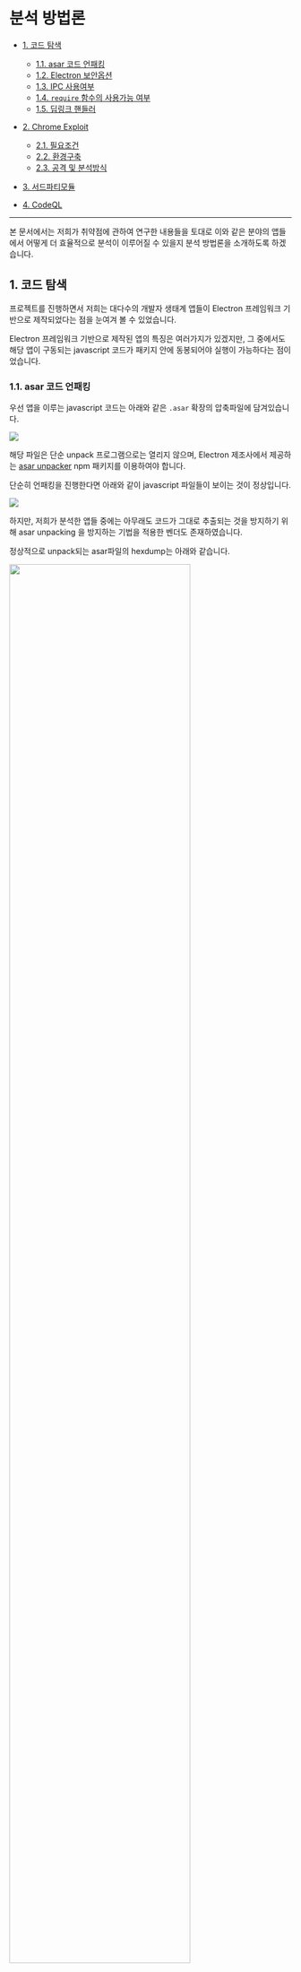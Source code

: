 # 분석 방법론

- [1. 코드 탐색](#1-코드-탐색)

  - [1.1. asar 코드 언패킹](#11-asar-코드-언패킹)
  - [1.2. Electron 보안옵션](#12-Electron-보안옵션)
  - [1.3. IPC 사용여부](#13-IPC-사용여부)
  - [1.4. `require` 함수의 사용가능 여부](#14-require-함수의-사용가능-여부)
  - [1.5. 딥링크 핸들러](#15-딥링크-핸들러)

- [2. Chrome Exploit](#2-Chrome-Exploit)

  - [2.1. 필요조건](#21-필요조건)
  - [2.2. 환경구축](#22-환경구축)
  - [2.3. 공격 및 분석방식](#23-공격-및-분석방식)

- [3. 서드파티모듈](#3-서드파티모듈)

- [4. CodeQL](#3-CodeQL)

---

본 문서에서는 저희가 취약점에 관하여 연구한 내용들을 토대로 이와 같은 분야의 앱들에서 어떻게 더 효율적으로 분석이 이루어질 수 있을지 분석 방법론을 소개하도록 하겠습니다.

## 1. 코드 탐색

프로젝트를 진행하면서 저희는 대다수의 개발자 생태계 앱들이 Electron 프레임워크 기반으로 제작되었다는 점을 눈여겨 볼 수 있었습니다.

Electron 프레임워크 기반으로 제작된 앱의 특징은 여러가지가 있겠지만, 그 중에서도 해당 앱이 구동되는 javascript 코드가 패키지 안에 동봉되어야 실행이 가능하다는 점이었습니다.

### 1.1. asar 코드 언패킹

우선 앱을 이루는 javascript 코드는 아래와 같은 `.asar` 확장의 압축파일에 담겨있습니다.

![](https://i.imgur.com/ApMFeuH.png)

해당 파일은 단순 unpack 프로그램으로는 열리지 않으며, Electron 제조사에서 제공하는 [asar unpacker](https://github.com/electron/asar) npm 패키지를 이용하여야 합니다.

단순히 언패킹을 진행한다면 아래와 같이 javascript 파일들이 보이는 것이 정상입니다.

![](https://i.imgur.com/88QMk2i.png)

하지만, 저희가 분석한 앱들 중에는 아무래도 코드가 그대로 추출되는 것을 방지하기 위해 asar unpacking 을 방지하는 기법을 적용한 벤더도 존재하였습니다.

정상적으로 unpack되는 asar파일의 hexdump는 아래와 같습니다.

<img src="https://user-images.githubusercontent.com/112851717/206965418-ed0c2775-0c78-4fd8-9ba7-53c56e5b028a.png" width=80%>

asar unpacking을 방지한 asar파일의 hexdump는 아래와 같습니다.

<img src="https://user-images.githubusercontent.com/112851717/206965411-3fb00030-e26d-4421-b521-b0e67830ef1f.png" width=80%>

위의 정상적인 asar파일과 달리 `{".codesign":{"size":-1000,"offset":"0"}`이 추가되어 있는 것을 볼 수 있습니다. 본 파일을 일반적인 방법으로 unpack하면 아래와 같은 에러가 발생합니다.

<img src="https://user-images.githubusercontent.com/112851717/206966052-c5bb8d3c-bbc2-4389-a9d6-7cef5df4146c.png" width=80%>

brute fource를 통해 `.codesign`의 `size` 값을 찾을 수 있습니다.

brute fource를 통해 `.codesign size` 값을 찾은 후에 `app.asar.unpacked`이 있는 폴더에서 unpack을 하면 정상적으로 unpack한 결과를 얻을 수 있습니다.

```python
# unpack_asar.py
import os
from threading import Thread
def brute(_min, _max):
    for i in range(_min,_max):
        tmp_data = b''
        with open('./app.asar', 'rb') as f:
            data = f.read()
            tmp_data = data[:46]
            tmp_data += bytes(str(i).encode())
            tmp_data += data[51:]
        with open(f'./work_space/{i}.asar', 'wb') as f:
            f.write(tmp_data)
        os.system(f'cp -r app.asar.unpacked ./work_space/{i}.asar.unpacked')
        a = os.system(f'npx asar extract ./work_space/{i}.asar is_unpackapp 2> /dev/null')
        if os.listdir().count('is_unpackapp'):
            return
        else:
            os.system(f'rm -rf ./work_space/{i}.asar ./work_space/{i}.asar.unpacked')

if __name__ == "__main__":
    n = 1000
    os.mkdir('./work_space')
    threads = []
    for i in range(0,20):
        b = i*n
        t = Thread(target=brute, args=(b,b+1000))
        t.start()
        threads.append(t)
    for thread in threads:
        thread.join()
```

<img src="https://user-images.githubusercontent.com/112851717/206973232-ae1fd5d9-ae09-41e5-88ff-b058c8a09962.png" width=80%>

### 1.2. Electron 보안옵션

아무 이상 없이 unpack 을 한 소스를 대상으로는 소스에 대한 난독화 또는 빌딩 여부에 상관 없이 Renderer process 에 대한 Electron 보안옵션을 체크할 수 있습니다.

해당 보안 옵션이 중요한 이유는 보안옵션에 따라서 그 뒤에 진행해나갈 공격 방식이 천차만별로 달라지기 때문입니다.

상세 보안 옵션은 [링크](https://www.electronjs.org/docs/latest/tutorial/security) 를 참고하시길 바랍니다.

본 문서를 작성하는 2022년 12월 13일 기준으로 최신 Electron 버전은 20 버전으로 존재하는 대표적 보안옵션은 아래와 같습니다.

| 종류                     | 기능 요약                                                                                                                                         |
| ------------------------ | ------------------------------------------------------------------------------------------------------------------------------------------------- |
| NodeIntegration          | Renderer Process 에서 Node.js API 를 사용할 수 있음                                                                                               |
| ContextIsolation         | MainProcess 로직과 Renderer Process 로직을 논리적으로 분리함                                                                                      |
| Sandbox                  | [Chrome Sandbox](https://chromium.googlesource.com/chromium/src/+/HEAD/docs/design/sandbox.md) 과 같이 Electron 앱과 OS 의 리소스를 서로 격리시킴 |
| NodeIntegratinoSubFrames | top frame 은 node API 사용이 불가하더라도, iframe 에서는 node API 를 사용할 수 있게 허용할 수 있는 옵션                                           |

해당 옵션을 분석하는 방식은 코드 분석으로 진행하여도 가능하오나, 아래 소스를 보시면 해당 보안 옵션은 [BrowserWindow 함수](https://www.electronjs.org/docs/latest/api/browser-window) 로 Renderer Process 객체를 생성하는 부분에서 사용된다는 **고정적 특징** 이 존재합니다.

```javascript
// RendererProcess_Example.js
_browser = new BrowserWindow({
  webPreferences: {
    nodeIntegration: true,
    contextIsolation: false,
    enableRemoteModule: true,
  },
});
```

그러므로 해당 부분을 트레이싱 하면 비교적 취약한 부분을 탐색하는데 용이합니다.

하지만 저희 Dev Ranger 팀은 이러한 패턴을 파악하여 손쉽게 CodeQL 을 통해 취약 옵션이 적용되어있는 부분을 탐색할 수 있도록 쿼리를 제작하였습니다.

아래는 수많은 보안 옵션 중, `nodeIntegration` 이 취약한 부분을 탐색하는 쿼리로 소스가 빌드되었거나 난독화 된 소스에서도 신속하고 정확한 스캐닝이 가능합니다.

```javascript
/**
 * @kind problem
 * @id js/selectNodeIntegration
 * @name selectNodeIntegration
 * @description 앱 내에서 NodeJS API 사용가능
 * @problem.severity error
 * @precision high
 */

import javascript

//nodeIntegration: 0!
predicate isVulnNodeIntegration(Property props, Label label, UnaryExpr unexpr){
    // label 이 동일하고
    label.getName()="nodeIntegration" and props.getAChild() = label
    and
    // 속성이 취약한 Prop 이면 true
    unexpr.toString()="!0" and props.getAChild()=unexpr
}
from Property props, Label label, UnaryExpr unexpr
where isVulnNodeIntegration(props, label, unexpr)
select props, "NodeIntegration is enabled"

```

### 1.3. IPC 사용여부

[IPC](https://www.electronjs.org/docs/latest/api/ipc-main) 란 Electron 에 존재하는 Main Process 와 Renderer Process 사이에서 검증된 통신을 할 수 있도록 개발자 측에서 미리 정의해둔 함수 및 모듈입니다.

![](https://i.imgur.com/CbkbIfD.png)

위 사진은 IPC 가 동작하는 간략한 예시 입니다. 만약 Renderer 측에서 알림창을 그려주길 원하면, 앱은 Main Process 에 미리 정의되어있는 알림창 띄우기 함수를 사용해야만합니다. 이것이 개발자가 보안을 위해 적용한 일종의 룰이라고 생각하면 됩니다.

이는 `contextIsolation` 옵션이 활성화 되어있을 때, Main Process 와 통신할 수 있는 유일한 소통창구가 되는데 만약 이러한 함수 정의에 취약점이 존재한다면 `contextIsolation` 보안옵션이 활성화되어 안전한 상황에서도 XSS 및 RCE 같은 침투 상황이 발생할 수 있는 것입니다.

이러한 IPC 는 아래와 같이 `ipcMain` 및 `ipcRenderer` 모듈을 import 또는 require 하는 부분에 정의되어있는 경우가 많습니다.

```javascript
import { ipcMain } from "electron";
// or
import { ipcRenderer } from "electron";
```

아래는 Dev Ranger 팀의 취약점 연구 결과로 발견한 취약하게 정의된 IPC 함수의 예시입니다.

본 함수는 사용자의 개인 설정을 조작할 수 있는 IPC 함수로, 공격 페이로드를 통해 해당 `settings-change` 함수를 트리거 시키면 공격자 마음대로 사용자의 설정을 조작할 수 있는 것입니다.

```javascript
ipcMain.on("settings-change", _onSettingsChange);
function _onSettingsChange(event, data) {
  logger.warn(`${FILE_NAME}_onSettingsChange()`, data);
  const settingsBrowser = _browser.settingsBrowser;
  if (settingsBrowser) {
    if (!data.useDirectDownload) {
      data.downloadPath = "";
    }
    if (data.autoStart) {
      _setting.enableAutoLaunch();
    } else if (!data.autoStart) {
      _setting.disableAutoLaunch();
    }
    _setting.saveSetting(data);
    settingsBrowser.webContents.send("saved-success");
  }
}
```

### 1.4. `require` 함수의 사용가능 여부

(nodeIntegration, **webpack_require** , nodeRequire 등등 서술 예정)

`nodeIntegraion` 활성화가 되어있는 경우, node module 을 불러올 수 있는 함수인 `require` 함수의 존재는 취약점 분석에서 굉장히 크리티컬한 요소입니다.

![](https://i.imgur.com/gSNU9Xq.png)

![](https://i.imgur.com/5BXqSoZ.png)

그렇기에 규모가 큰 벤더같은 경우에는 `require` 함수를 frame 별로 사용 가능한 영역을 나누거나, 난독화를 해놓는 등의 패턴을 보여줍니다.

![](https://i.imgur.com/l9LBbYv.png)

그러므로 분석하는 입장에서는 현재 window 즉, frame 에서 사용할 수 있는 함수를 파악하는 것이 중요합니다.

Visual Studio Code 의 경우에는 사용자와의 상호작용에서 자유로운 top frame 에서만 `nodeRequire` 이라는 이름으로 `require` 함수를 대체하여 사용하는 모습을 보여주었습니다.

![](https://i.imgur.com/1p8zuN0.png)

### 1.5. 딥링크 핸들러

Electron 앱의 경우는 어떠한 OS나 플랫폼에도 구애받지 않기위한 크로스플랫폼이라는 특성을 갖고 있습니다.

그러한 크로스 플랫폼을 가능하게 해주는 기능 중 하나가 [딥링크 기능](https://www.electronjs.org/docs/latest/tutorial/launch-app-from-url-in-another-app) 입니다.

예를 들면, skype 앱의 경우에는 딥링크를 아래와 같이 활용하고 있습니다.

`skype://<username>?<action>`

이와 같은 URL 형식을 전달하면, skype 앱을 굳이 클릭해서 열지않아도 해당 user 에 대해 원하는 action 을 하도록 유도할 수 있습니다. `skype://devranger?call` 이라는 URL 을 주면 통화하는 화면으로 바로 넘어가도록 유도할 수 있는 것입니다.

이러한 딥링크는 편리성이라는 장점을 갖고있는 반면에 Zero Click 취약점을 유도할 수 있는 좋은 도구가 되기도 합니다.

예를 들면, 현재 패치된 [RunJS](https://runjs.app/) 의 경우 딥링크 핸들러가 패치되기 이전에 아래와 같은 딥링크 기능이 존재했습니다.

`runjs://<something>?script=<javascript code encoded with base64>`

위 URL 에서 보이듯이 script 인자에 base64 로 인코딩한 자바스크립트 코드를 전달해주면, RunJS 앱에서 해당 javascript 코드를 바로 실행시킵니다.

해당 기능은 RunJS 측에서 공식적으로 공개한 기능은 명백하게 아니지만, `<appname>://` 으로 시작하는 URL 을 파싱하는 **딥링크 핸들러** 기능이 어딘가에는 분명 정의되어있다는 Electron 앱의 특성 및 패턴을 파악하고 분석을 하여 발굴 해낼 수 있었던 취약점입니다.

이러한 딥링크 핸들러는 정의 패턴이 앱마다 굉장히 천차만별이고, 정의 위치 또한 일정하지 않기 때문에 CodeQL 로 핸들러 위치를 신속히 파악하는 것이 굉장히 중요합니다. 아래는 그에 대한 예시 쿼리문입니다.

```javascript
  /**
 * @name Empty block
 * @kind problem
 * @problem.severity warning
 * @id javascript/example/empty-block
 */
import javascript

from DataFlow::MethodCallNode startFunc
, string arg1StartFunc
, ExprStmt expr
, string scheme
where
    startFunc.getMethodName() = "startsWith"
    and arg1StartFunc = startFunc.getArgument(0).getStringValue()
    and arg1StartFunc.regexpMatch("^.*://.*$")

    and scheme = expr.getAToken().toString()
    and not scheme.regexpMatch("^.*"+arg1StartFunc+".*$")
    and scheme.regexpMatch("^.*://.*$")

select startFunc.getArgument(0), "to" , scheme
```

## 2. Chrome Exploit

Electron 보안 옵션 중, `nodeIntegration` 이 비활성화 되어있어서 node API 를 사용할 수 없으며, `sandbox` 또한 걸려있을 경우 위에 서술한 분석방법은 대부분은 효용이 없는 방법이 될 것입니다.

그러나 이런 경우에 앱이 낮은 버전의 Electron 프레임워크를 사용하여, 그에 종속되는 Chromium 엔진 버전 또한 낮을 경우 기존에 공개된 1-day Chrome Exploitation 을 이용하거나 개량하여 Exploit 이 가능할 수 있습니다.

### 2.1. 필요조건

우선 현재 Exploit 하고자하는 Electron 내의 Chromium 엔진 버전에 대한 취약점이 존재해야합니다.
해당 취약점에 대해서는 직접 디버깅하거나 퍼징하여 찾거나, 기존에 존재하는 Chromium Exploitation 또는 [Chromium Bug](https://bugs.chromium.org/p/chromium/issues/list) 를 개량하는 방식 등이 존재합니다.

각 OS 별 Electron 디버깅 가능환경은 다음과 같습니다.

| OS      | Debugger                                                                                              |
| ------- | ----------------------------------------------------------------------------------------------------- |
| Windows | [windbg](https://learn.microsoft.com/ko-kr/windows-hardware/drivers/debugger/debugger-download-tools) |
| Linux   | [gdb](https://www.sourceware.org/gdb/)                                                                |
| Mac     | [lldb](https://lldb.llvm.org/)                                                                        |

### 2.2. 환경구축

분석을 하기위한 환경 구축은 다음과 같습니다.

우선 버전파악에 초점을 맞추어야합니다. 각 앱의 Electron 버전과 Chrome 엔진 버전은 앱의 `개발자도구 - Network` 탭에 들어가면, 앱이 통신하면서 header 로 전달하는 **User-Agent** 를 통해 파악할 수 있습니다.

<img src="https://i.imgur.com/MeBdWml.png" alt="" style="width:70%"></img>

![](https://i.imgur.com/e29ksUb.png)

버전 확인에 성공하였다면, 이제 그것에 맞는 [디버깅 심볼](https://github.com/electron/electron/releases) 을 가져오면 분석 준비가 완료됩니다.

<img src="https://i.imgur.com/qEYUOIE.png" style="width:40%"></img>

### 2.3. 공격 및 분석방식

Chrome Exploitation 을 이용한 공격 루트에는 [1.2.](#12-electron-보안옵션)에서 설명한 옵션들이 다 활성화되어있다는 가정하에, `Sandbox` 옵션에 따라 크게 두 가지로 구분할 수 있습니다.

#### 2.3.1. `Sandbox` 보안옵션이 활성화 되어있을 때

`Sandbox` 옵션이 활성화 되어있는 경우, 앱 내에서 보안 옵션을 강제로 조작하여 취약점 트리거로 연계할 수 있습니다.

예를 들면, 아래와 같이 Renderer Process 에 `ContextIsolation` 과 `Sandbox` 옵션이 걸려있을 경우, 해당 프로세스는 **Main Process** 와 **Node API** 에 접근이 불가합니다.

![](https://i.imgur.com/lZSDEPg.png)

이 때, 해당 앱에 존재하는 Chrome 취약점을 이용하여 Exploit 을 진행하면, 아래와 같이 `ContextIsolation` 을 비활성화 하고, `NodeIntegration` 옵션을 강제 활성화 하여 **Main Process** 및 **Node API** 를 연결 시킬 수 있습니다.

![](https://i.imgur.com/bqNFdVk.png)

이러한 결과를 낼 수 있도록 Dev Ranger 팀이 사용한 방법 중 하나는 아래와 같습니다.

![](https://i.imgur.com/soz8108.png)

Chromium Exploitation 을 통해 **Fake Object** 를 생성하여 앱에 존재하는 `window` 객체의 주소를 leak 할 수 있는 경우, 디버깅을 통해 각 보안옵션에 대한 offset 을 구해낼 수 있습니다. 그 후에는 offset 을 이용하여 옵션들을 조작하면 성공적으로 Exploit 을 진행할 수 있습니다.

단, Electron 버전 별로 offset 이 굉장히 달라지기 때문에 [2.2. 환경구축](#22-환경구축) 의 환경을 기반으로한 디버깅이 필수적입니다.

그리고 보안옵션 중에서도 `ContextIsolation` 을 비활성화 시키는 경우에는 [1. 코드 분석](#1-코드-탐색) 과 동반하여 **Prototype Pollution** 공격 또한 가능함을 발견할 수 있었습니다.

#### 2.3.2. `Sandbox` 보안옵션이 비활성화 되어있을 때

`Sandbox` 옵션이 비활성화 되어있는 경우에는 OS 의 리소스를 자유롭게 사용가능하다는 점에 의거하여, 메모리에 쉘코드를 쓰는 쪽으로 Exploit 을 진행합니다. 이는 `Sandbox` 옵션이 활성화되었을 때, 일일히 offset 을 알아내서 Exploit 하는 것보다 조금 더 심플하다는 장점이 있습니다.

Dev Ranger 팀의 경우에는 V8 에 자체 내장되어있는 [WASM](https://chromium.googlesource.com/v8/v8/+/refs/heads/main/src/wasm/wasm-objects.h) 객체를 할당 받는 접근을 하였습니다. WASM 객체를 할당받게 되면 해당 메모리 영역은 웹어셈을 읽고,쓰고,실행하기 위해 **Read/Write/Execute** 권한을 갖게 됩니다.

저희는 이러한 메모리 영역에 쉘코드를 입혀서 Remote Code Execution 을 트리거하는 방식을 사용하였습니다.

추가적인 연구결과로는 V8 프로세스 메모리에 존재하는 일반 함수의 코드를 덮어씌워도 같은 취약점을 트리거할 수 있다는 결론을 낼 수 있었습니다.

## 3. 서드파티모듈

## 4. CodeQL
